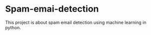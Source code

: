 # Spam-emai-detection
This project is about spam email detection using machine learning in python. 

